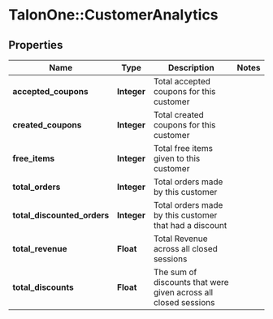 # TalonOne::CustomerAnalytics

## Properties
Name | Type | Description | Notes
------------ | ------------- | ------------- | -------------
**accepted_coupons** | **Integer** | Total accepted coupons for this customer | 
**created_coupons** | **Integer** | Total created coupons for this customer | 
**free_items** | **Integer** | Total free items given to this customer | 
**total_orders** | **Integer** | Total orders made by this customer | 
**total_discounted_orders** | **Integer** | Total orders made by this customer that had a discount | 
**total_revenue** | **Float** | Total Revenue across all closed sessions | 
**total_discounts** | **Float** | The sum of discounts that were given across all closed sessions | 


